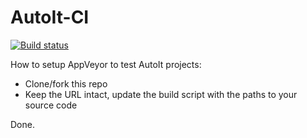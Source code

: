 # AutoIt-CI

[![Build status](https://ci.appveyor.com/api/projects/status/hgb07fm64ekvh6kw?svg=true)](https://ci.appveyor.com/project/turbo/autoit-ci-j9dl6)

How to setup AppVeyor to test AutoIt projects:

- Clone/fork this repo
- Keep the URL intact, update the build script with the paths to your source code

Done.
